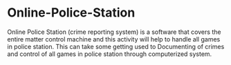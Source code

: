 # Online-Police-Station
Online Police Station (crime reporting system) is a software that covers the entire matter control machine and this activity will help to handle all games in police station. This can take some getting used to Documenting of crimes and control of all games in police station through computerized system.
